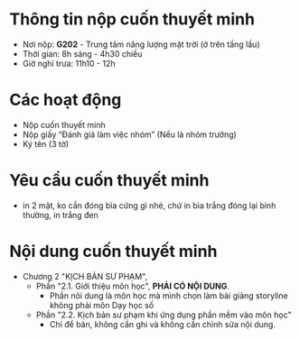 # Thông tin nộp cuốn thuyết minh
- Nơi nộp: **G202** - Trung tâm năng lượng mặt trời (ở trên tầng lầu)
- Thời gian: 8h sáng - 4h30 chiều
- Giờ nghỉ trưa: 11h10 - 12h

# Các hoạt động
- Nộp cuốn thuyết minh
- Nộp giấy “Đánh giá làm việc nhóm” (Nếu là nhóm trưởng)
- Ký tên (3 tờ)

# Yêu cầu cuốn thuyết minh
- in 2 mặt, ko cần đóng bìa cứng gì nhé, chứ in bìa trắng đóng lại bình thường, in trắng đen

# Nội dung cuốn thuyết minh
- Chương 2 "KỊCH BẢN SƯ PHẠM", 
    + Phần "2.1. Giới thiệu môn học", **PHẢI CÓ NỘI DUNG**.
        + Phần nôi dung là môn học mà mình chọn làm bài giảng storyline không phải môn Dạy học số
    + Phần "2.2. Kịch bản sư phạm khi ứng dụng phần mềm vào môn học"
        + Chỉ để bản, không cần ghi và không cần chỉnh sửa nội dung.
